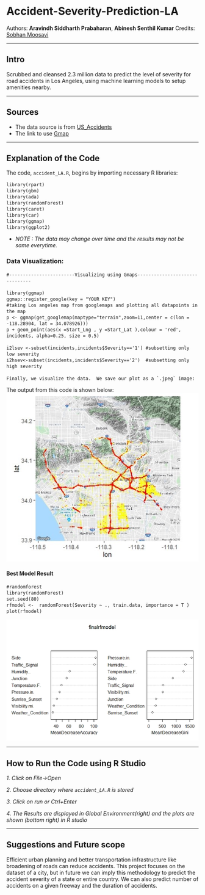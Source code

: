 # Accident-Severity-Prediction-LA

Authors:  **Aravindh Siddharth Prabaharan**, **Abinesh Senthil Kumar**
Credits: [Sobhan Moosavi](https://smoosavi.org/)

---

## Intro
Scrubbed and cleansed 2.3 million data to predict the level of severity for road accidents in Los Angeles, using machine learning models to setup amenities nearby.

---

## Sources
- The data source is from [US_Accidents](https://osu.app.box.com/v/us-accidents-dec19)
- The link to use [Gmap](https://cloud.google.com/maps-platform/)
---

## Explanation of the Code

The code, `accident_LA.R`, begins by importing necessary R libraries:
```
library(rpart)
library(gbm)
library(ada)
library(randomForest)
library(caret)
library(car)
library(ggmap)
library(ggplot2)
```
- *NOTE : The data may change over time and the results may not be same everytime.*

### Data Visualization:
```
#------------------------Visualizing using Gmaps-------------------------------

library(ggmap)
ggmap::register_google(key = "YOUR KEY")
#taking Los angeles map from googlemaps and plotting all datapoints in the map
p <- ggmap(get_googlemap(maptype="terrain",zoom=11,center = c(lon = -118.28904, lat = 34.078926)))
p + geom_point(aes(x =Start_Lng , y =Start_Lat ),colour = 'red', incidents, alpha=0.25, size = 0.5)

i2lsev <-subset(incidents,incidents$Severity=='1') #subsetting only low severity
i2hsev<-subset(incidents,incidents$Severity=='2')  #subsetting only high severity
  
Finally, we visualize the data.  We save our plot as a `.jpeg` image:
```

The output from this code is shown below:
![Image of Plot](images/map_sev.jpg)

#### Best Model Result

```
#randomforest
library(randomForest)
set.seed(80)
rfmodel <-  randomForest(Severity ~ ., train.data, importance = T )
plot(rfmodel)
```

![Image of Plot](images/variable_imp.jpeg)

---

## How to Run the Code using R Studio
*1. Click on File->Open*

*2. Choose directory where `accident_LA.R` is stored*

*3. Click on run or Ctrl+Enter*

*4. The Results are displayed in Global Environment(right) and the plots are shown (bottom right) in R studio*

---

## Suggestions and Future scope
Efficient urban planning and better transportation infrastructure like broadening of roads can reduce accidents. This project focuses on the dataset of a city, but in future we can imply this methodology to predict the accident severity of a state or entire country. We can also predict number of accidents on a given freeway and the duration of accidents. 

